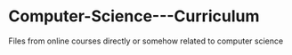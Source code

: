 # Computer-Science---Curriculum
Files from online courses directly or somehow related to computer science
